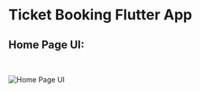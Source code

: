 # Ticket Booking  Flutter App

## Home Page UI:
<br>


![Home Page UI](https://user-images.githubusercontent.com/60754009/180867011-5670b8ec-fd7e-491f-97c8-6fdf387a2a6f.png)
